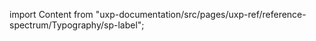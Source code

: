 
import Content from "uxp-documentation/src/pages/uxp-ref/reference-spectrum/Typography/sp-label";

<Content query="product=photoshop"/>
